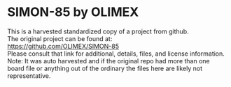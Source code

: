 
# SIMON-85 by OLIMEX  
This is a harvested standardized copy of a project from github.  
The original project can be found at:  
https://github.com/OLIMEX/SIMON-85  
Please consult that link for additional, details, files, and license information.  
Note: It was auto harvested and if the original repo had more than one board file or anything out of the ordinary the files here are likely not representative.  
    